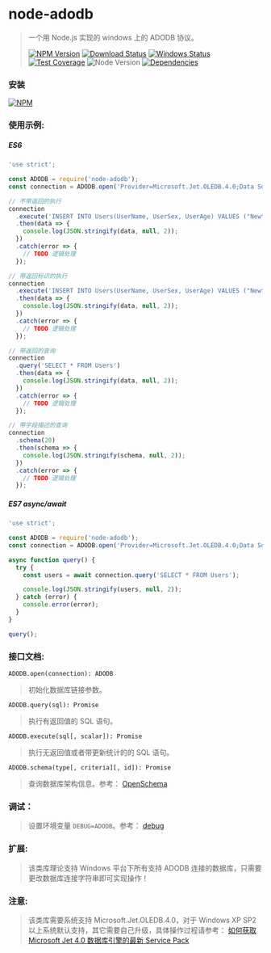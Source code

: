 # node-adodb

> 一个用 Node.js 实现的 windows 上的 ADODB 协议。
>
> [![NPM Version][npm-image]][npm-url]
> [![Download Status][download-image]][npm-url]
> [![Windows Status][appveyor-image]][appveyor-url]
> [![Test Coverage][coveralls-image]][coveralls-url]
> ![Node Version][node-image]
> [![Dependencies][david-image]][david-url]

### 安装

[![NPM](https://nodei.co/npm/node-adodb.png)](https://nodei.co/npm/node-adodb/)

### 使用示例:

##### ES6

```js
'use strict';

const ADODB = require('node-adodb');
const connection = ADODB.open('Provider=Microsoft.Jet.OLEDB.4.0;Data Source=node-adodb.mdb;');

// 不带返回的执行
connection
  .execute('INSERT INTO Users(UserName, UserSex, UserAge) VALUES ("Newton", "Male", 25)')
  .then(data => {
    console.log(JSON.stringify(data, null, 2));
  })
  .catch(error => {
    // TODO 逻辑处理
  });

// 带返回标识的执行
connection
  .execute('INSERT INTO Users(UserName, UserSex, UserAge) VALUES ("Newton", "Male", 25)', 'SELECT @@Identity AS id')
  .then(data => {
    console.log(JSON.stringify(data, null, 2));
  })
  .catch(error => {
    // TODO 逻辑处理
  });

// 带返回的查询
connection
  .query('SELECT * FROM Users')
  .then(data => {
    console.log(JSON.stringify(data, null, 2));
  })
  .catch(error => {
    // TODO 逻辑处理
  });

// 带字段描述的查询
connection
  .schema(20)
  .then(schema => {
    console.log(JSON.stringify(schema, null, 2));
  })
  .catch(error => {
    // TODO 逻辑处理
  });
```

##### ES7 async/await
```js
'use strict';

const ADODB = require('node-adodb');
const connection = ADODB.open('Provider=Microsoft.Jet.OLEDB.4.0;Data Source=node-adodb.mdb;');

async function query() {
  try {
    const users = await connection.query('SELECT * FROM Users');

    console.log(JSON.stringify(users, null, 2));
  } catch (error) {
    console.error(error);
  }
}

query();
```

### 接口文档:

`ADODB.open(connection): ADODB`

> 初始化数据库链接参数。

`ADODB.query(sql): Promise`

> 执行有返回值的 SQL 语句。

`ADODB.execute(sql[, scalar]): Promise`

> 执行无返回值或者带更新统计的的 SQL 语句。

`ADODB.schema(type[, criteria][, id]): Promise`

> 查询数据库架构信息。参考： [OpenSchema](https://docs.microsoft.com/zh-cn/sql/ado/reference/ado-api/openschema-method)

### 调试：

> 设置环境变量 `DEBUG=ADODB`。参考： [debug](https://github.com/visionmedia/debug)

### 扩展:

> 该类库理论支持 Windows 平台下所有支持 ADODB 连接的数据库，只需要更改数据库连接字符串即可实现操作！

### 注意:

> 该类库需要系统支持 Microsoft.Jet.OLEDB.4.0，对于 Windows XP SP2 以上系统默认支持，其它需要自己升级，具体操作过程请参考：
> [如何获取 Microsoft Jet 4.0 数据库引擎的最新 Service Pack](http://support.microsoft.com/default.aspx?scid=kb;zh-CN;239114)

[npm-image]: https://img.shields.io/npm/v/node-adodb.svg?style=flat-square
[npm-url]: https://www.npmjs.org/package/node-adodb
[download-image]: https://img.shields.io/npm/dm/node-adodb.svg?style=flat-square
[appveyor-image]: https://img.shields.io/appveyor/ci/nuintun/node-adodb/master.svg?style=flat-square&label=windows
[appveyor-url]: https://ci.appveyor.com/project/nuintun/node-adodb
[coveralls-image]: http://img.shields.io/coveralls/nuintun/node-adodb/master.svg?style=flat-square
[coveralls-url]: https://coveralls.io/r/nuintun/node-adodb?branch=master
[david-image]: https://img.shields.io/david/nuintun/node-adodb/master.svg?style=flat-square
[david-url]: https://david-dm.org/nuintun/node-adodb
[node-image]: https://img.shields.io/node/v/node-adodb.svg?style=flat-square
